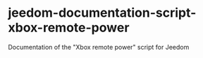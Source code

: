 # jeedom-documentation-script-xbox-remote-power

Documentation of the "Xbox remote power" script for Jeedom
